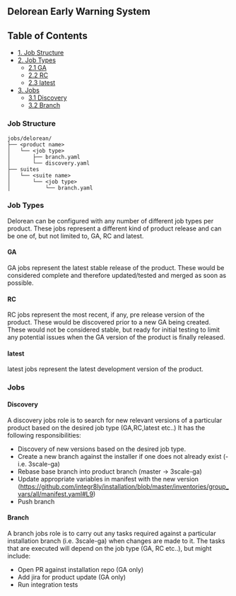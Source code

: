 ## Delorean Early Warning System

## Table of Contents
  - [1. Job Structure](#job-structure)
  - [2. Job Types](#job-types)
    - [2.1 GA](#ga)
    - [2.2 RC](#rc)
    - [2.3 latest](#latest)
  - [3. Jobs](#jobs)
    - [3.1 Discovery](#discovery)
    - [3.2 Branch](#branch)

### Job Structure

```
jobs/delorean/                                                                                                                                                                                                                                                                            
├── <product name>                                                                                                                                                                                                                                                                                                                                                                                                                                                                                                                                              
│   └── <job type>                                                                                                                                                                                                                                                                                
│       ├── branch.yaml                                                                                                                                                                                                                                                                   
│       └── discovery.yaml 
├── suites
│   └── <suite name>
│       └── <job type>
│           └── branch.yaml
```

### Job Types

Delorean can be configured with any number of different job types per product. 
These jobs represent a different kind of product release and can be one of, but not limited to, GA, RC and latest.

#### GA

GA jobs represent the latest stable release of the product. 
These would be considered complete and therefore updated/tested and merged as soon as possible. 

#### RC

RC jobs represent the most recent, if any, pre release version of the product. 
These would be discovered prior to a new GA being created. These would not be considered stable, but ready for initial testing to limit any potential issues when the GA version of the product is finally released. 

#### latest

latest jobs represent the latest development version of the product.

### Jobs

#### Discovery

A discovery jobs role is to search for new relevant versions of a particular product based on the desired job type (GA,RC,latest etc..)
It has the following responsibilities:
* Discovery of new versions based on the desired job type.
* Create a new branch against the installer if one does not already exist (<product-name>-<job type> i.e. 3scale-ga)
* Rebase base branch into product branch (master -> 3scale-ga) 
* Update appropriate variables in manifest with the new version (https://github.com/integr8ly/installation/blob/master/inventories/group_vars/all/manifest.yaml#L9)
* Push branch

#### Branch

A branch jobs role is to carry out any tasks required against a particular installation branch (i.e. 3scale-ga) when changes are made to it.
The tasks that are executed will depend on the job type (GA, RC etc..), but might include:
* Open PR against installation repo (GA only)
* Add jira for product update (GA only)
* Run integration tests

